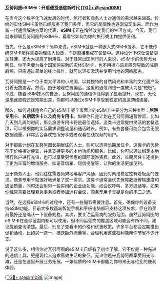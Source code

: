 **瓦努阿图eSIM卡：开启便捷通信新时代 [[TG💪+ @esim1088](https://t.me/s/esim1088)]**

在当今这个数字化飞速发展的时代，旅行者和商务人士对通信的需求越来越高。传统的实体SIM卡虽然已经服务了我们多年，但它的局限性也逐渐显现出来。而作为新一代通信解决方案的代表，**eSIM卡**正在悄然改变我们的生活方式。今天，我们就来聊聊瓦努阿图的eSIM卡，看看它如何为你的旅行或工作提供便利。

首先，什么是eSIM卡？简单来说，eSIM卡就是一种嵌入式SIM卡技术，它不像传统SIM卡那样需要物理插入设备，而是直接集成在设备中。这种设计不仅让设备更加轻薄，还大大提高了耐用性。对于经常出国旅行的人来说，eSIM卡的优势尤为明显。你不需要为每个国家购买新的实体SIM卡，也不用担心语言障碍导致的注册麻烦，只需通过简单的线上操作，就可以轻松激活并使用当地的网络服务。

瓦努阿图是一个位于南太平洋的小岛国，以其独特的自然风光和丰富的文化遗产吸引着无数游客。然而，由于地理位置偏远，这里的通信网络一度被认为是“短板”。不过，随着eSIM技术的普及，瓦努阿图的通信体验得到了显著提升。现在，无论是来此度假还是短期出差，你都可以通过eSIM卡享受到稳定的高速网络连接。

那么，如何选择适合自己的eSIM卡呢？市面上的eSIM卡主要分为三种类型：**旅游专用卡**、**长期居住卡**以及**商务专用卡**。如果你只是计划在瓦努阿图短暂停留，比如几天到几周的时间，那么旅游专用卡将是最佳选择。这类卡通常提供灵活的套餐选项，可以根据你的实际需求调整流量和通话时长。例如，有些套餐可能会包含无限数据流量，非常适合喜欢拍照分享或者观看在线视频的用户。

对于那些计划在瓦努阿图长期居住的人士，则可以选择长期居住卡。这类卡的优势在于价格相对便宜，并且支持更多的本地功能和服务。比如，你可以通过绑定本地银行账户进行充值，也可以享受更优惠的国际漫游资费。此外，长期居住卡还提供了更为丰富的增值服务，如语音信箱、短信提醒等，让你的生活更加便利。

至于商务人士，他们往往需要频繁地与客户沟通，因此对网络稳定性有着极高的要求。商务专用卡就很好地满足了这一需求。这类卡通常会优先保障数据传输速度和通话质量，同时还会附带一些实用的企业级功能，如会议呼叫、多方通话等。如果你经常需要处理紧急事务或者参加远程会议，商务专用卡无疑是你的不二之选。

当然，在选择eSIM卡的过程中，还有一些细节需要注意。首先，确保你的设备支持eSIM功能。目前大多数高端智能手机和平板电脑都已支持这项技术，但在购买前最好还是确认一下设备规格。其次，要关注运营商的服务范围。虽然瓦努阿图的eSIM卡在全球范围内都可以使用，但不同运营商的覆盖区域可能会有所不同，建议提前查询清楚。最后，别忘了查看卡的价格和优惠政策。许多平台都会定期推出促销活动，比如买一送一、赠送额外流量等，合理利用这些福利能帮你节省不少开支。

说了这么多，相信你对瓦努阿图的eSIM卡已经有了初步了解。它不仅是一种先进的通信工具，更是现代人追求高效生活的象征。无论你是来瓦努阿图享受阳光沙滩，还是在这里开展业务拓展，一张优质的eSIM卡都能为你带来无与伦比的便利体验。

[[TG💪+ @esim1088](https://t.me/s/esim1088) ![Image](https://i.postimg.cc/4NQfJmqS/Snipaste-2025-05-13-00-14-12.png)]
